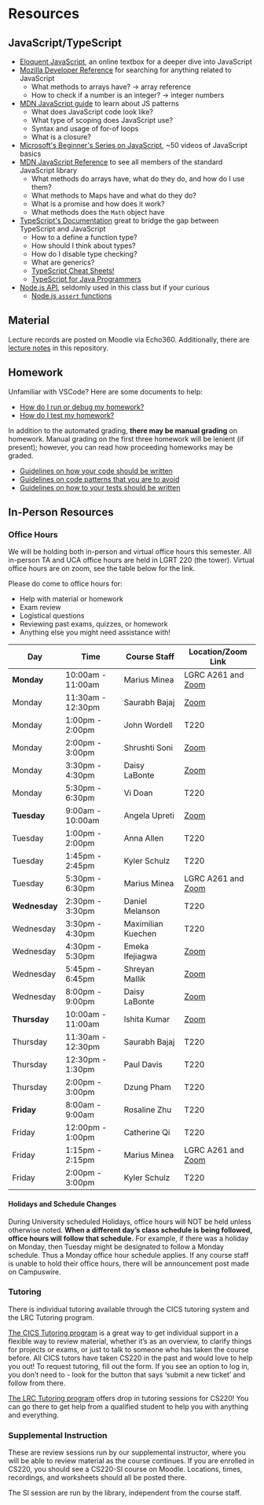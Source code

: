 # Resources

## JavaScript/TypeScript

- [Eloquent JavaScript](https://eloquentjavascript.net/), an online textbox for a deeper dive into JavaScript
- [Mozilla Developer Reference](https://developer.mozilla.org/) for searching for anything related to JavaScript
  - What methods to arrays have? -> array reference
  - How to check if a number is an integer? -> integer numbers
- [MDN JavaScript guide](https://developer.mozilla.org/en-US/docs/Web/JavaScript/Guide) to learn about JS patterns
  - What does JavaScript code look like?
  - What type of scoping does JavaScript use?
  - Syntax and usage of for-of loops
  - What is a closure?
- [Microsoft's Beginner's Series on JavaScript](https://learn.microsoft.com/en-us/shows/beginners-series-to-javascript/?wt.mc_id=javascript-29163-cxa), ~50 videos of JavaScript basics
- [MDN JavaScript Reference](https://developer.mozilla.org/en-US/docs/Web/JavaScript/Reference) to see all members of the standard JavaScript library
  - What methods do arrays have, what do they do, and how do I use them?
  - What methods to Maps have and what do they do?
  - What is a promise and how does it work?
  - What methods does the `Math` object have
- [TypeScript's Documentation](https://www.typescriptlang.org/docs/) great to bridge the gap between TypeScript and JavaScript
  - How to a define a function type?
  - How should I think about types?
  - How do I disable type checking?
  - What are generics?
  - [TypeScript Cheat Sheets!](https://www.typescriptlang.org/cheatsheets)
  - [TypeScript for Java Programmers](https://www.typescriptlang.org/docs/handbook/typescript-in-5-minutes-oop.html)
- [Node.js API](https://nodejs.org/api/), seldomly used in this class but if your curious
  - [Node.js `assert` functions](https://nodejs.org/api/assert.html)

## Material

Lecture records are posted on Moodle via Echo360. Additionally, there are [lecture notes](../materials/README.md) in this repository.

## Homework

Unfamiliar with VSCode? Here are some documents to help:

- [How do I run or debug my homework?](./homework/RUNNING_AND_DEBUGGING.md)
- [How do I test my homework?](./homework/TESTING.md)

In addition to the automated grading, **there may be manual grading** on homework. Manual grading on the first three homework will be lenient (if present); however, you can read how proceeding homeworks may be graded.

- [Guidelines on how your code should be written](../guidelines/CODING.md)
- [Guidelines on code patterns that you are to avoid](../guidelines/BAD_PRACTICES.md)
- [Guidelines on how to your tests should be written](../guidelines/TESTING.md)

## In-Person Resources

### Office Hours

We will be holding both in-person and virtual office hours this semester. All in-person TA and UCA office hours are held in LGRT 220 (the tower). Virtual office hours are on zoom, see the table below for the link.

Please do come to office hours for:

- Help with material or homework
- Exam review
- Logistical questions
- Reviewing past exams, quizzes, or homework
- Anything else you might need assistance with!

| Day           | Time              | Course Staff       | Location/Zoom Link                                                |
| ------------- | ----------------- | ------------------ | ----------------------------------------------------------------- |
| **Monday**    | 10:00am - 11:00am | Marius Minea       | LGRC A261 and [Zoom](https://umass-amherst.zoom.us/j/92493044446)
| Monday        | 11:30am - 12:30pm | Saurabh Bajaj      | [Zoom](https://umass-amherst.zoom.us/j/99759006093)               |
| Monday        | 1:00pm - 2:00pm   | John Wordell       | T220                                                              |
| Monday        | 2:00pm - 3:00pm   | Shrushti Soni      | [Zoom](https://umass-amherst.zoom.us/j/93890755969)               |
| Monday        | 3:30pm - 4:30pm   | Daisy LaBonte      | [Zoom](https://umass-amherst.zoom.us/j/6286340706)                |
| Monday        | 5:30pm - 6:30pm   | Vi Doan            | T220                                                              |
| **Tuesday**   | 9:00am - 10:00am  | Angela Upreti      | [Zoom](https://umass-amherst.zoom.us/j/98762553166)               |
| Tuesday       | 1:00pm - 2:00pm   | Anna Allen         | T220                                                              |
| Tuesday       | 1:45pm - 2:45pm   | Kyler Schulz       | T220                                                              |
| Tuesday       | 5:30pm - 6:30pm   | Marius Minea       | LGRC A261 and [Zoom](https://umass-amherst.zoom.us/j/92493044446) |
| **Wednesday** | 2:30pm - 3:30pm   | Daniel Melanson    | T220                                                              |
| Wednesday     | 3:30pm - 4:30pm   | Maximilian Kuechen | T220                                                              |
| Wednesday     | 4:30pm - 5:30pm   | Emeka Ifejiagwa    | [Zoom](https://umass-amherst.zoom.us/j/3476472584)                |
| Wednesday     | 5:45pm - 6:45pm   | Shreyan Mallik     | [Zoom](https://umass-amherst.zoom.us/j/4786826178)                |
| Wednesday     | 8:00pm - 9:00pm   | Daisy LaBonte      | [Zoom](https://umass-amherst.zoom.us/j/6286340706)                |
| **Thursday**  | 10:00am - 11:00am | Ishita Kumar       | [Zoom](https://umass-amherst.zoom.us/j/94063306225)               |
| Thursday      | 11:30am - 12:30pm | Saurabh Bajaj      | T220                                                              |
| Thursday      | 12:30pm - 1:30pm  | Paul Davis         | T220                                                              |
| Thursday      | 2:00pm - 3:00pm   | Dzung Pham         | T220                                                              |
| **Friday**    | 8:00am - 9:00am   | Rosaline Zhu       | T220                                                              |
| Friday        | 12:00pm - 1:00pm  | Catherine Qi       | T220                                                              |
| Friday        | 1:15pm - 2:15pm   | Marius Minea       | LGRC A261 and [Zoom](https://umass-amherst.zoom.us/j/92493044446) |
| Friday        | 2:00pm - 3:00pm   | Kyler Schulz       | T220                                                              |

#### Holidays and Schedule Changes

During University scheduled Holidays, office hours will NOT be held unless otherwise noted. **When a different day’s class schedule is being followed, office hours will follow that schedule.** For example, if there was a holiday on Monday, then Tuesday might be designated to follow a Monday schedule. Thus a Monday office hour schedule applies. If any course staff is unable to hold their office hours, there will be announcement post made on Campuswire.

### Tutoring

There is individual tutoring available through the CICS tutoring system and the LRC Tutoring program.

[The CICS Tutoring program](https://cicstutoring.freshdesk.com/support/tickets/new) is a great way to get individual support in a flexible way to review material, whether it’s as an overview, to clarify things for projects or exams, or just to talk to someone who has taken the course before. All CICS tutors have taken CS220 in the past and would love to help you out! To request tutoring, fill out the form. If you see an option to log in, you don’t need to - look for the button that says ‘submit a new ticket’ and follow from there.

[The LRC Tutoring program](https://www.umass.edu/lrc/) offers drop in tutoring sessions for CS220! You can go there to get help from a qualified student to help you with anything and everything.

### Supplemental Instruction

These are review sessions run by our supplemental instructor, where you will be able to review material as the course continues. If you are enrolled in CS220, you should see a CS220-SI course on Moodle. Locations, times, recordings, and worksheets should all be posted there.

The SI session are run by the library, independent from the course staff.
